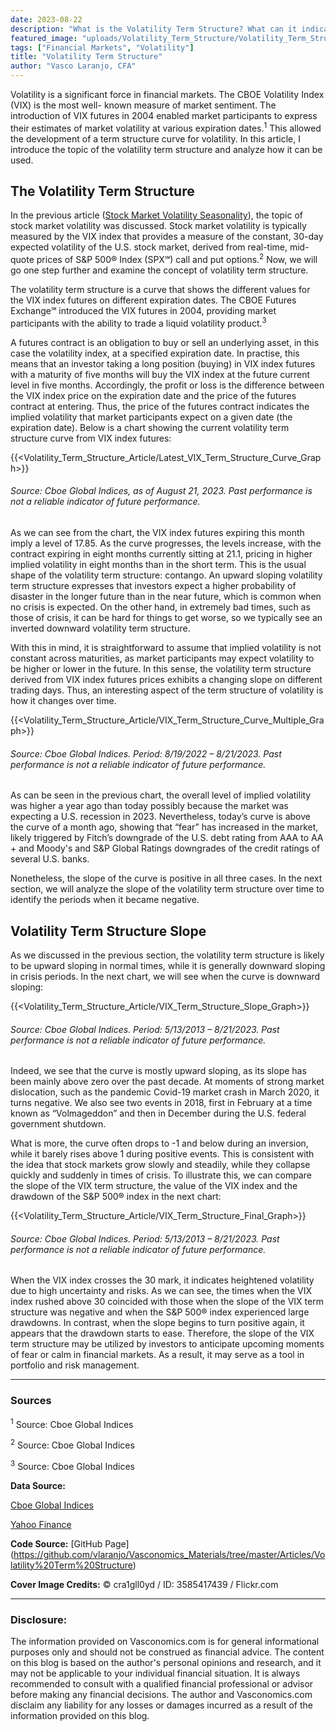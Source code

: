 ```yaml
---
date: 2023-08-22
description: "What is the Volatility Term Structure? What can it indicate?"
featured_image: "uploads/Volatility_Term_Structure/Volatility_Term_Structure_Cover.jpg"
tags: ["Financial Markets", "Volatility"]
title: "Volatility Term Structure"
author: "Vasco Laranjo, CFA"
---
```


Volatility is a significant force in financial markets. The CBOE Volatility Index (VIX) is the most well- known measure of market sentiment. The introduction of VIX futures in 2004 enabled market participants to express their estimates of market volatility at various expiration dates.<sup>1</sup> This allowed the development of a term structure curve for volatility. In this article, I introduce the topic of the volatility term structure and analyze how it can be used.

## The Volatility Term Structure

In the previous article ([Stock Market Volatility Seasonality]( https://vasconomics.com/post/volatility_seasonality/)), the topic of stock market volatility was discussed. Stock market volatility is typically measured by the VIX index that provides a measure of the constant, 30-day expected volatility of the U.S. stock market, derived from real-time, mid-quote prices of S&P 500® Index (SPX℠) call and put options.<sup>2</sup> Now, we will go one step further and examine the concept of volatility term structure. 

The volatility term structure is a curve that shows the different values for the VIX index futures on different expiration dates. The CBOE Futures Exchange℠ introduced the VIX futures in 2004, providing market participants with the ability to trade a liquid volatility product.<sup>3</sup>

A futures contract is an obligation to buy or sell an underlying asset, in this case the volatility index, at a specified expiration date. In practise, this means that an investor taking a long position (buying) in VIX index futures with a maturity of five months will buy the VIX index at the future current level in five months. Accordingly, the profit or loss is the difference between the VIX index price on the expiration date and the price of the futures contract at entering. Thus, the price of the futures contract indicates the implied volatility that market participants expect on a given date (the expiration date). Below is a chart showing the current volatility term structure curve from VIX index futures:

{{<Volatility_Term_Structure_Article/Latest_VIX_Term_Structure_Curve_Graph>}}

###### Source: Cboe Global Indices, as of August 21, 2023. Past performance is not a reliable indicator of future performance.

As we can see from the chart, the VIX index futures expiring this month imply a level of 17.85. As the curve progresses, the levels increase, with the contract expiring in eight months currently sitting at 21.1, pricing in higher implied volatility in eight months than in the short term. This is the usual shape of the volatility term structure: contango. An upward sloping volatility term structure expresses that investors expect a higher probability of disaster in the longer future than in the near future, which is common when no crisis is expected. On the other hand, in extremely bad times, such as those of crisis, it can be hard for things to get worse, so we typically see an inverted downward volatility term structure.

With this in mind, it is straightforward to assume that implied volatility is not constant across maturities, as market participants may expect volatility to be higher or lower in the future. In this sense, the volatility term structure derived from VIX index futures prices exhibits a changing slope on different trading days. Thus, an interesting aspect of the term structure of volatility is how it changes over time.

{{<Volatility_Term_Structure_Article/VIX_Term_Structure_Curve_Multiple_Graph>}}

###### Source: Cboe Global Indices. Period: 8/19/2022 – 8/21/2023. Past performance is not a reliable indicator of future performance.

As can be seen in the previous chart, the overall level of implied volatility was higher a year ago than today possibly because the market was expecting a U.S. recession in 2023. Nevertheless, today’s curve is above the curve of a month ago, showing that “fear” has increased in the market, likely triggered by Fitch’s downgrade of the U.S. debt rating from AAA to AA + and Moody's and S&P Global Ratings downgrades of the credit ratings of several U.S. banks.

Nonetheless, the slope of the curve is positive in all three cases. In the next section, we will analyze the slope of the volatility term structure over time to identify the periods when it became negative.

## Volatility Term Structure Slope

As we discussed in the previous section, the volatility term structure is likely to be upward sloping in normal times, while it is generally downward sloping in crisis periods. In the next chart, we will see when the curve is downward sloping:

{{<Volatility_Term_Structure_Article/VIX_Term_Structure_Slope_Graph>}}

###### Source: Cboe Global Indices. Period: 5/13/2013 – 8/21/2023. Past performance is not a reliable indicator of future performance.

Indeed, we see that the curve is mostly upward sloping, as its slope has been mainly above zero over the past decade. At moments of strong market dislocation, such as the pandemic Covid-19 market crash in March 2020, it turns negative. We also see two events in 2018, first in February at a time known as “Volmageddon” and then in December during the U.S. federal government shutdown.

What is more, the curve often drops  to -1 and below during an inversion, while it barely rises above 1 during positive events. This is consistent with the idea that stock markets grow slowly and steadily, while they collapse quickly and suddenly in times of crisis. To illustrate this, we can compare the slope of the VIX term structure, the value of the VIX index and the drawdown of the S&P 500® index in the next chart:

{{<Volatility_Term_Structure_Article/VIX_Term_Structure_Final_Graph>}}

###### Source: Cboe Global Indices. Period: 5/13/2013 – 8/21/2023. Past performance is not a reliable indicator of future performance.

When the VIX index crosses the 30 mark, it indicates heightened volatility due to high uncertainty and risks. As we can see, the times when the VIX index rushed above 30 coincided with those when the slope of the VIX term structure was negative and when the S&P 500® index experienced large drawdowns. In contrast, when the slope begins to turn positive again, it appears that the drawdown starts to ease. Therefore, the slope of the VIX term structure may be utilized by investors to anticipate upcoming moments of fear or calm in financial markets. As a result, it may serve as a tool in portfolio and risk management.

---
### Sources

<sup>1</sup> Source: Cboe Global Indices

<sup>2</sup> Source: Cboe Global Indices

<sup>3</sup> Source: Cboe Global Indices

**Data Source:** 

[Cboe Global Indices](https://www.cboe.com/)

[Yahoo Finance](https://www.yahoofinance.com/)

**Code Source:** [GitHub Page] (https://github.com/vlaranjo/Vasconomics_Materials/tree/master/Articles/Volatility%20Term%20Structure)

**Cover Image Credits:**  © cra1gll0yd / ID: 3585417439 / Flickr.com

---
### Disclosure: 

The information provided on Vasconomics.com is for general informational purposes only and should not be construed as financial advice. The content on this blog is based on the author's personal opinions and research, and it may not be applicable to your individual financial situation. It is always recommended to consult with a qualified financial professional or advisor before making any financial decisions. The author and Vasconomics.com disclaim any liability for any losses or damages incurred as a result of the information provided on this blog.